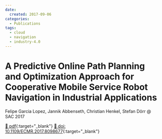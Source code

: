 ```yaml
---
date:
  created: 2017-09-06
categories:
  - Publications
tags:
  - cloud
  - navigation
  - industry-4.0
---
```


# A Predictive Online Path Planning and Optimization Approach for Cooperative Mobile Service Robot Navigation in Industrial Applications

Felipe Garcia Lopez, Jannik Abbenseth, Christian Henkel, Stefan Dörr @ SAC 2017

[📄 pdf](https://www.researchgate.net/profile/Christian-Henkel/publication/319546054_A_Predictive_Online_Path_Planning_and_Optimization_Approach_for_Cooperative_Mobile_Service_Robot_Navigation_in_Industrial_Applications/links/59b296e7aca2728472d4fdee/A-Predictive-Online-Path-Planning-and-Optimization-Approach-for-Cooperative-Mobile-Service-Robot-Navigation-in-Industrial-Applications.pdf){:target="_blank"} [🔗 doi: 10.1109/ECMR.2017.8098677](https://doi.org/10.1109/ECMR.2017.8098677){:target="_blank"}
